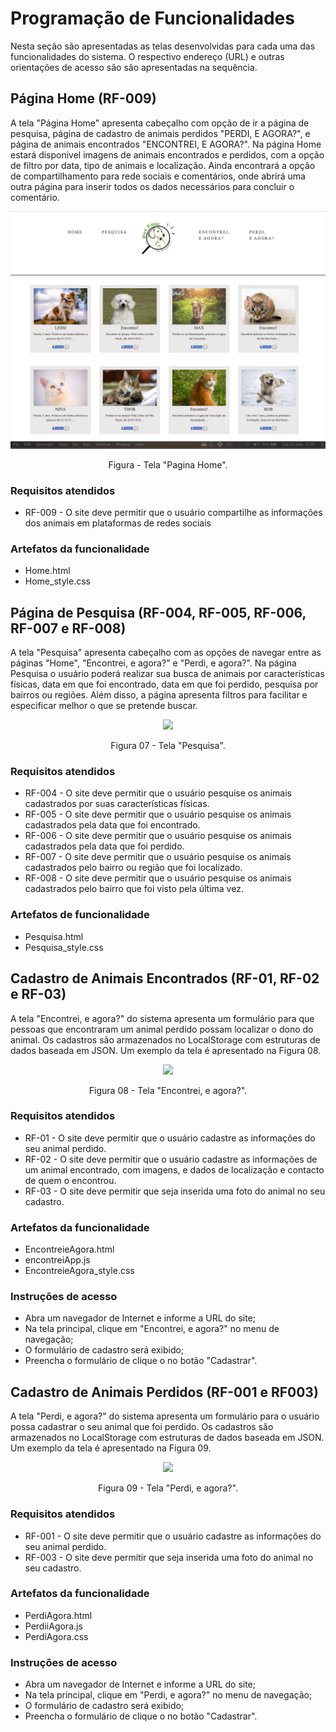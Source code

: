 # Programação de Funcionalidades

Nesta seção são apresentadas as telas desenvolvidas para cada uma das funcionalidades do sistema. O respectivo endereço (URL) e outras orientações de acesso são são apresentadas na sequência.

## Página Home (RF-009)

A tela "Página Home" apresenta cabeçalho com opção de ir a página de pesquisa, página de cadastro de animais perdidos "PERDI, E AGORA?", e página de animais encontrados "ENCONTREI, E AGORA?". 
Na página Home estará disponivel imagens de animais encontrados e perdidos, com a opção de filtro por data, tipo de animais e localização. 
Ainda encontrará a opção de compartilhamento para rede sociais e comentários, onde abrirá uma outra página para inserir todos os dados necessários para concluir o comentário.

<p align="center">
<img src="https://github.com/ICEI-PUC-Minas-PMV-ADS/pmv-ads-2022-1-e1-proj-web-t2-face-pet/blob/main/docs/Pagina%20Home.png")
 </p>

<p align="center"> Figura - Tela "Pagina Home". </p>  

### Requisitos atendidos
-	RF-009  - O site deve permitir que o usuário compartilhe as informações dos animais em plataformas de redes sociais

### Artefatos da funcionalidade
-	Home.html
-	Home_style.css


## Página de Pesquisa (RF-004, RF-005, RF-006, RF-007 e RF-008)

A tela "Pesquisa" apresenta cabeçalho com as opções de navegar entre as páginas "Home", "Encontrei, e agora?" e "Perdi, e agora?". Na página Pesquisa o usuário poderá
realizar sua busca de animais por características físicas, data em que foi encontrado, data em que foi perdido, pesquisa por bairros ou regiões. Além disso, a página apresenta filtros para facilitar e especificar melhor o que se pretende buscar.


<p align="center">
<img src="https://github.com/ICEI-PUC-Minas-PMV-ADS/pmv-ads-2022-1-e1-proj-web-t2-face-pet/blob/9fb65706c4e42529c9d3cde89b50e1e1f7ae7d61/docs/img/Captura%20de%20ecr%C3%A3%202022-06-03%20231032.png"
     </p>
 
 <p align="center"> Figura 07 - Tela "Pesquisa". </p>  
 
 ### Requisitos atendidos
 - RF-004 - O site deve permitir que o usuário pesquise os animais cadastrados por suas características físicas.
 - RF-005 - O site deve permitir que o usuário pesquise os animais cadastrados pela data que foi encontrado.
 - RF-006 - O site deve permitir que o usuário pesquise os animais cadastrados pela data que foi perdido.
 - RF-007 - O site deve permitir que o usuário pesquise os animais cadastrados pelo bairro ou região que foi localizado.
 - RF-008 - O site deve permitir que o usuário pesquise os animais cadastrados pelo bairro que foi visto pela última vez.

### Artefatos de funcionalidade
- Pesquisa.html
- Pesquisa_style.css

## Cadastro de Animais Encontrados (RF-01, RF-02 e RF-03)

A tela "Encontrei, e agora?" do sistema apresenta um formulário para que pessoas que encontraram um animal perdido possam localizar o dono do animal. Os cadastros são armazenados no LocalStorage com estruturas de dados baseada em JSON. Um exemplo da tela é apresentado na Figura 08. 

<p align="center">
<img src="https://user-images.githubusercontent.com/100412134/172958365-85883fa1-a7be-46c7-aedd-2f5c572d6f71.png")
 </p>

<p align="center"> Figura 08 - Tela "Encontrei, e agora?". </p>  
  
### Requisitos atendidos
-	RF-01 - O site deve permitir que o usuário cadastre as informações do seu animal perdido.
-	RF-02 - O site deve permitir que o usuário cadastre as informações de um animal encontrado, com imagens, e dados de localização e contacto de quem o encontrou.
-	RF-03 - O site deve permitir que seja inserida uma foto do animal no seu cadastro.

### Artefatos da funcionalidade
-	EncontreieAgora.html
-	encontreiApp.js
-	EncontreieAgora_style.css

### Instruções de acesso
-	Abra um navegador de Internet e informe a URL do site;
-	Na tela principal, clique em "Encontrei, e agora?" no menu de navegação;
- O formulário de cadastro será exibido;
- Preencha o formulário de clique o no botão "Cadastrar".

## Cadastro de Animais Perdidos (RF-001 e RF003)

A tela "Perdi, e agora?" do sistema apresenta um formulário para o usuário possa cadastrar o seu animal que foi perdido. Os cadastros são armazenados no LocalStorage com estruturas de dados baseada em JSON. Um exemplo da tela é apresentado na Figura 09. 

<p align="center">
<img src=https://user-images.githubusercontent.com/101607336/173251236-7b2e4aa0-275f-4ae7-8831-edcc3e803ab8.png")
 </p>

<p align="center"> Figura 09 - Tela "Perdi, e agora?". </p>  
  
### Requisitos atendidos
-	RF-001 - O site deve permitir que o usuário cadastre as informações do seu animal perdido.
-	RF-003 - O site deve permitir que seja inserida uma foto do animal no seu cadastro.

### Artefatos da funcionalidade
-	PerdiAgora.html
-	PerdiiAgora.js
-	PerdiAgora.css

### Instruções de acesso
-	Abra um navegador de Internet e informe a URL do site;
-	Na tela principal, clique em "Perdi, e agora?" no menu de navegação;
- O formulário de cadastro será exibido;
- Preencha o formulário de clique o no botão "Cadastrar".
